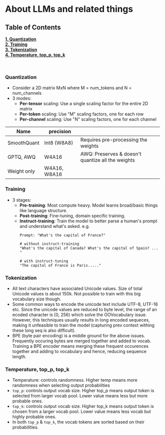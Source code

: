 # About LLMs and related things

## Table of Contents
**[1. Quantization](#quantization)**<br>
**[2. Training](#training)**<br>
**[3. Tokenization](#tokenization)**<br>
**[4. Temperature, top_p, top_k](#temperature)**<br>



<br> 

### Quantization
- Consider a 2D matrix MxN where M = num_tokens and N = num_channels
- 3 modes:
    - **Per-tensor** scaling: Use a single scaling factor for the entire 2D matrix
    - **Per-token** scaling: Use "M" scaling factors, one for each row
    - **Per-channel** scaling: Use "N" scaling factors, one for each channel


| Name        | precision    |                                                  |
|-------------|--------------|--------------------------------------------------|
| SmoothQuant | Int8 (W8A8)  | Requires pre-processing the weights              |
| GPTQ, AWQ   | W4A16        | AWQ: Preserves & doesn't quantize all the weights |
| Weight only | W4A16, W8A16 |                                                  |

### Training
- 3 stages:
    - **Pre-training**: Most compute heavy. Model learns broad/basic things like language structure.
    - **Post-training**: Fine-tuning, domain specific training.
    - **Instruct-training**: Train the model to better parse a human's prompt and understand what's asked. e.g.
      ```
      Prompt: "What's the capital of France?"

      # without instruct-training
      "What's the capital of Canada? What's the capital of Spain? ... "
      
      # with instruct-tuning
      "The capital of France is Paris....."
      ```


### Tokenization
- All text characters have associated Unicode values. Size of total Unicode values is about 150k. Not possible to train with this big vocabulary size though.
- Some common ways to encode the unicode text include UTF-8, UTF-16 etc. Since the unicode values are reduced to byte level, the range of an ecoded character is [0, 256) which solve the OOVocabulary issue. However, this techniques usually results in long encoded sequeces, making it unfeasible to train the model (capturing prev context withing these long seq is also difficult).
- BPE (byte pair encoding) is a middle ground for the above issues. Frequently occuring bytes are merged together and added to vocab. Training a BPE encoder means merging these frequent occurences together and adding to vocabulary and hence, reducing sequence length.


### Temperature, top_p, top_k
- Temperature: controls randomness. Higher temp means more randomness when selecting output probabilities
- `top_p`: controls output vocab size. Higher top_p means output token is selected from larger vocab pool. Lower value means less but more probable ones.
- `top_k`: controls output vocab size. Higher top_k means output token is chosen from a larger vocab pool. Lower value means less vocab but highly probable ones.
- In both `top_p` & `top_k`, the vocab tokens are sorted based on their probabilities.
